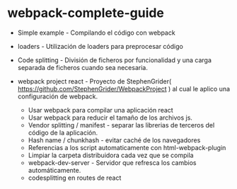 # webpack-complete-guide

* Simple example - Compilando el código con webpack

* loaders - Utilización de loaders para preprocesar código

* Code splitting - División de ficheros por funcionalidad y una carga separada de ficheros cuando sea necesaria.

* webpack project react - Proyecto de StephenGrider( https://github.com/StephenGrider/WebpackProject ) al cual le aplico una configuración de webpack.

    * Usar webpack para compilar una aplicación react
    * Usar webpack para reducir el tamaño de los archivos js.
    * Vendor splitting / manifest - separar las librerias de terceros del código de la aplicación.
    * Hash name / chunkhash - evitar caché de los navegadores
    * Referencias a los script automaticamente con html-webpack-plugin
    * Limpiar la carpeta distribuidora cada vez que se compila
    * webpack-dev-server - Servidor que refresca los cambios automáticamente.
    * codesplitting en routes de react
